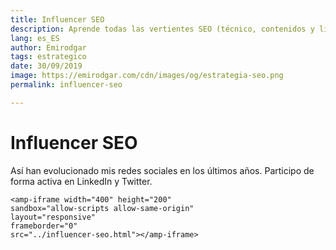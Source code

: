 ```yaml
---
title: Influencer SEO
description: Aprende todas las vertientes SEO (técnico, contenidos y linking) y domínalas como un experto
lang: es_ES
author: Emirodgar
tags: estrategico
date: 30/09/2019
image: https://emirodgar.com/cdn/images/og/estrategia-seo.png
permalink: influencer-seo

---
```


# Influencer SEO

Así han evolucionado mis redes sociales en los últimos años. Participo de forma activa en LinkedIn y Twitter.

```
<amp-iframe width="400" height="200"
sandbox="allow-scripts allow-same-origin"
layout="responsive"
frameborder="0"
src="../influencer-seo.html"></amp-iframe>
```
<!--stackedit_data:
eyJoaXN0b3J5IjpbLTY3MzI1Mzg3Nl19
-->